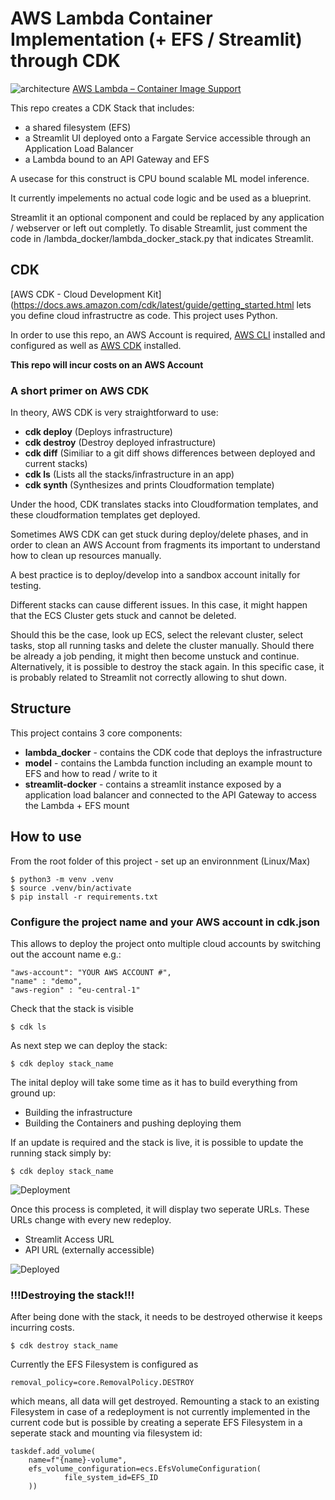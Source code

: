 # AWS Lambda Container Implementation (+ EFS / Streamlit) through CDK
![architecture](https://user-images.githubusercontent.com/34389140/101266377-9b745000-374e-11eb-8efa-c37fec3b0caf.png)
[AWS Lambda – Container Image Support](https://aws.amazon.com/blogs/aws/new-for-aws-lambda-container-image-support/)

This repo creates a CDK Stack that includes:
- a shared filesystem (EFS)  
- a Streamlit UI deployed onto a Fargate Service accessible through an Application Load Balancer  
- a Lambda bound to an API Gateway and EFS  

A usecase for this construct is CPU bound scalable ML model inference. 

It currently impelements no actual code logic and be used as a blueprint.

Streamlit it an optional component and could be replaced by any application / webserver or left out completly.
To disable Streamlit, just comment the code in /lambda_docker/lambda_docker_stack.py that indicates Streamlit.

## CDK

[AWS CDK - Cloud Development Kit](https://docs.aws.amazon.com/cdk/latest/guide/getting_started.html lets you define cloud infrastructre as code. This project uses Python.

In order to use this repo, an AWS Account is required, [AWS CLI](https://docs.aws.amazon.com/cli/latest/userguide/install-cliv2.html) installed and configured as well as [AWS CDK](https://docs.aws.amazon.com/cdk/latest/guide/getting_started.html) installed.

**This repo will incur costs on an AWS Account**

### A short primer on AWS CDK
In theory, AWS CDK is very straightforward to use:
- **cdk deploy** (Deploys infrastructure)
- **cdk destroy** (Destroy deployed infrastructure)
- **cdk diff** (Similiar to a git diff shows differences between deployed and current stacks)
- **cdk ls** (Lists all the stacks/infrastructure in an app)
- **cdk synth** (Synthesizes and prints Cloudformation template)

Under the hood, CDK translates stacks into Cloudformation templates, and these cloudformation templates get deployed.

Sometimes AWS CDK can get stuck during deploy/delete phases, and in order to clean an AWS Account from fragments its important to understand how to clean up resources manually.

A best practice is to deploy/develop into a sandbox account initally for testing.

Different stacks can cause different issues. In this case, it might happen that the ECS Cluster gets stuck and cannot be deleted.

Should this be the case, look up ECS, select the relevant cluster, select tasks, stop all running tasks and delete the cluster manually. Should there be already a job pending, it might then become unstuck and continue. Alternatively, it is possible to destroy the stack again. In this specific case, it is probably related to Streamlit not correctly allowing to shut down.


## Structure
This project contains 3 core components:
- **lambda_docker** - contains the CDK code that deploys the infrastructure
- **model** - contains the Lambda function including an example mount to EFS and how to read / write to it
- **streamlit-docker** - contains a streamlit instance exposed by a application load balancer and connected to the API Gateway to access the Lambda + EFS mount


## How to use
From the root folder of this project - set up an environnment (Linux/Max)
```
$ python3 -m venv .venv
$ source .venv/bin/activate
$ pip install -r requirements.txt
```

### Configure the project name and your AWS account in cdk.json
This allows to deploy the project onto multiple cloud accounts by switching out the account name e.g.:
```
"aws-account": "YOUR AWS ACCOUNT #",
"name" : "demo",
"aws-region" : "eu-central-1"
```

Check that the stack is visible 
```
$ cdk ls
```

As next step we can deploy the stack:
```
$ cdk deploy stack_name
```

The inital deploy will take some time as it has to build everything from ground up:
- Building the infrastructure  
- Building the Containers and pushing deploying them  

If an update is required and the stack is live, it is possible to update the running stack simply by:
```
$ cdk deploy stack_name
```

![Deployment](https://user-images.githubusercontent.com/34389140/101266376-9b745000-374e-11eb-8d39-361919fe1c1c.png)

Once this process is completed, it will display two seperate URLs. These URLs change with every new redeploy.
- Streamlit Access URL  
- API URL (externally accessible)  

![Deployed](https://user-images.githubusercontent.com/34389140/101266375-9adbb980-374e-11eb-8f51-bad454117ad3.png)

### !!!Destroying the stack!!!
After being done with the stack, it needs to be destroyed otherwise it keeps incurring costs.

```
$ cdk destroy stack_name
```

Currently the EFS Filesystem is configured as
```
removal_policy=core.RemovalPolicy.DESTROY
```
which means, all data will get destroyed. Remounting a stack to an existing Filesystem in case of a redeployment is not currently implemented in the current code but is possible by creating a seperate EFS Filesystem in a seperate stack and mounting via filesystem id:

```
taskdef.add_volume(
    name=f"{name}-volume",  
    efs_volume_configuration=ecs.EfsVolumeConfiguration(
            file_system_id=EFS_ID
    ))
```

 